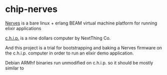 # chip-nerves
[Nerves](http://nerves-project.org) is a bare linux + erlang BEAM virtual machine platform for running elixir applications

[c.h.i.p.](https://nextthing.co/pages/chip) is a nine dollars computer by NextThing Co.

And this project is a trial for bootstrapping and baking a Nerves firmware on the c.h.i.p. computer in order to run an elixir demo application.

Debian ARMhf binaries run unmodified on c.h.i.p. so it should be mostly similar to 

